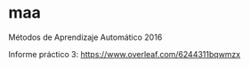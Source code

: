 # maa
Métodos de Aprendizaje Automático 2016

Informe práctico 3: https://www.overleaf.com/6244311bqwmzx
